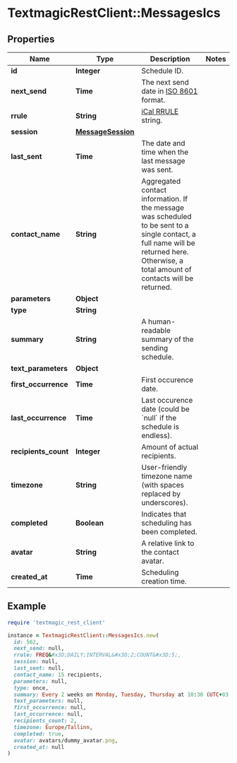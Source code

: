# TextmagicRestClient::MessagesIcs

## Properties

| Name | Type | Description | Notes |
| ---- | ---- | ----------- | ----- |
| **id** | **Integer** | Schedule ID. |  |
| **next_send** | **Time** | The next send date in [ISO 8601](https://en.wikipedia.org/?title&#x3D;ISO_8601) format.  |  |
| **rrule** | **String** | [iCal RRULE](http://www.kanzaki.com/docs/ical/rrule.html) string.  |  |
| **session** | [**MessageSession**](MessageSession.md) |  |  |
| **last_sent** | **Time** | The date and time when the last message was sent. |  |
| **contact_name** | **String** | Aggregated contact information. If the message was scheduled to be sent to a single contact, a full name will be returned here. Otherwise, a total amount of contacts will be returned. |  |
| **parameters** | **Object** |  |  |
| **type** | **String** |  |  |
| **summary** | **String** | A human-readable summary of the sending schedule. |  |
| **text_parameters** | **Object** |  |  |
| **first_occurrence** | **Time** | First occurence date. |  |
| **last_occurrence** | **Time** | Last occurence date (could be &#x60;null&#x60; if the schedule is endless). |  |
| **recipients_count** | **Integer** | Amount of actual recipients. |  |
| **timezone** | **String** | User-friendly timezone name (with spaces replaced by underscores). |  |
| **completed** | **Boolean** | Indicates that scheduling has been completed. |  |
| **avatar** | **String** | A relative link to the contact avatar. |  |
| **created_at** | **Time** | Scheduling creation time. |  |

## Example

```ruby
require 'textmagic_rest_client'

instance = TextmagicRestClient::MessagesIcs.new(
  id: 562,
  next_send: null,
  rrule: FREQ&#x3D;DAILY;INTERVAL&#x3D;2;COUNT&#x3D;5;,
  session: null,
  last_sent: null,
  contact_name: 15 recipients,
  parameters: null,
  type: once,
  summary: Every 2 weeks on Monday, Tuesday, Thursday at 10:30 (UTC+03:00),
  text_parameters: null,
  first_occurrence: null,
  last_occurrence: null,
  recipients_count: 2,
  timezone: Europe/Tallinn,
  completed: true,
  avatar: avatars/dummy_avatar.png,
  created_at: null
)
```

